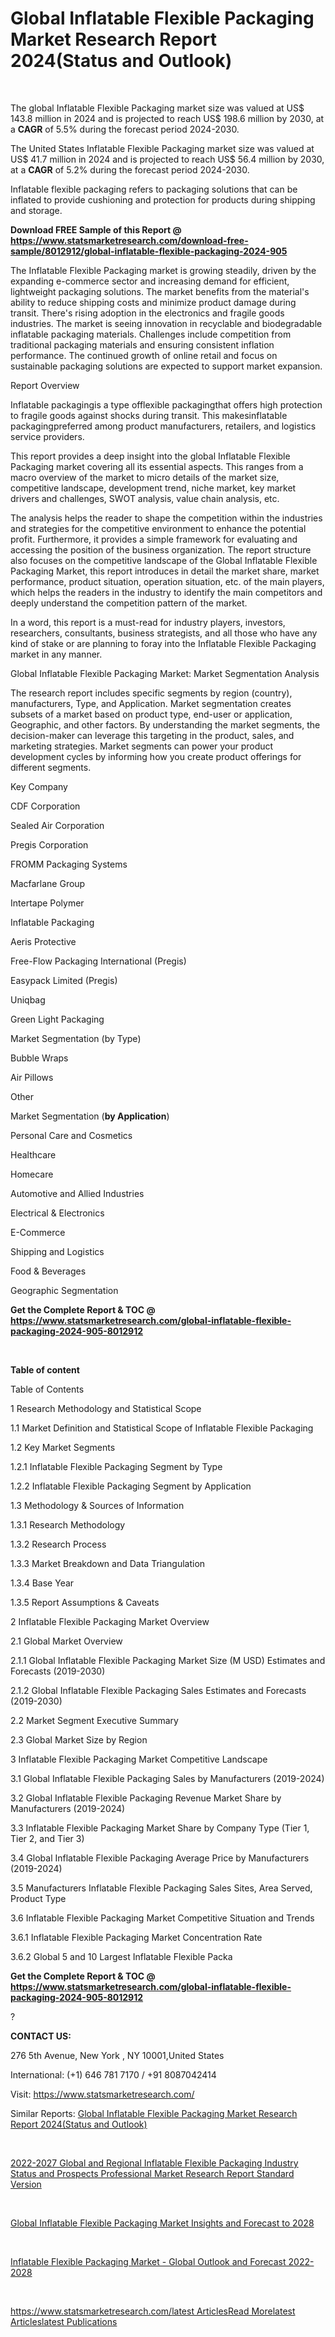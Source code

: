 <h1>Global Inflatable Flexible Packaging Market Research Report 2024(Status and Outlook)</h1><br/><p>The global Inflatable Flexible Packaging market size was valued at US$ 143.8 million in 2024 and is projected to reach US$ 198.6 million by 2030, at a <strong>CAGR</strong> of 5.5% during the forecast period 2024-2030.</p>
 
 
 
 <p>The United States Inflatable Flexible Packaging market size was valued at US$ 41.7 million in 2024 and is projected to reach US$ 56.4 million by 2030, at a <strong>CAGR</strong> of 5.2% during the forecast period 2024-2030.</p>
 
 
 
 <p>Inflatable flexible packaging refers to packaging solutions that can be inflated to provide cushioning and protection for products during shipping and storage.</p>
 
 
 
 <p><strong>Download FREE Sample of this Report @ <a href="https://www.statsmarketresearch.com/download-free-sample/8012912/global-inflatable-flexible-packaging-2024-905">https://www.statsmarketresearch.com/download-free-sample/8012912/global-inflatable-flexible-packaging-2024-905</a></strong></p>
 
 
 
 <p>The Inflatable Flexible Packaging market is growing steadily, driven by the expanding e-commerce sector and increasing demand for efficient, lightweight packaging solutions. The market benefits from the material&#39;s ability to reduce shipping costs and minimize product damage during transit. There&#39;s rising adoption in the electronics and fragile goods industries. The market is seeing innovation in recyclable and biodegradable inflatable packaging materials. Challenges include competition from traditional packaging materials and ensuring consistent inflation performance. The continued growth of online retail and focus on sustainable packaging solutions are expected to support market expansion.</p>
 
 
 
 <p>Report Overview</p>
 
 
 
 <p>Inflatable packagingis a type offlexible packagingthat offers high protection to fragile goods against shocks during transit. This makesinflatable packagingpreferred among product manufacturers, retailers, and logistics service providers.</p>
 
 
 
 <p>This report provides a deep insight into the global Inflatable Flexible Packaging market covering all its essential aspects. This ranges from a macro overview of the market to micro details of the market size, competitive landscape, development trend, niche market, key market drivers and challenges, SWOT analysis, value chain analysis, etc.</p>
 
 
 
 <p>The analysis helps the reader to shape the competition within the industries and strategies for the competitive environment to enhance the potential profit. Furthermore, it provides a simple framework for evaluating and accessing the position of the business organization. The report structure also focuses on the competitive landscape of the Global Inflatable Flexible Packaging Market, this report introduces in detail the market share, market performance, product situation, operation situation, etc. of the main players, which helps the readers in the industry to identify the main competitors and deeply understand the competition pattern of the market.</p>
 
 
 
 <p>In a word, this report is a must-read for industry players, investors, researchers, consultants, business strategists, and all those who have any kind of stake or are planning to foray into the Inflatable Flexible Packaging market in any manner.</p>
 
 
 
 <p>Global Inflatable Flexible Packaging Market: Market Segmentation Analysis</p>
 
 
 
 <p>The research report includes specific segments by region (country), manufacturers, Type, and Application. Market segmentation creates subsets of a market based on product type, end-user or application, Geographic, and other factors. By understanding the market segments, the decision-maker can leverage this targeting in the product, sales, and marketing strategies. Market segments can power your product development cycles by informing how you create product offerings for different segments.</p>
 
 
 
 <p>Key Company</p>
 
 
 
 <p>CDF Corporation</p>
 
 
 
 <p>Sealed Air Corporation</p>
 
 
 
 <p>Pregis Corporation</p>
 
 
 
 <p>FROMM Packaging Systems</p>
 
 
 
 <p>Macfarlane Group</p>
 
 
 
 <p>Intertape Polymer</p>
 
 
 
 <p>Inflatable Packaging</p>
 
 
 
 <p>Aeris Protective</p>
 
 
 
 <p>Free-Flow Packaging International (Pregis)</p>
 
 
 
 <p>Easypack Limited (Pregis)</p>
 
 
 
 <p>Uniqbag</p>
 
 
 
 <p>Green Light Packaging</p>
 
 
 
 <p>Market Segmentation (by Type)</p>
 
 
 
 <p>Bubble Wraps</p>
 
 
 
 <p>Air Pillows</p>
 
 
 
 <p>Other</p>
 
 
 
 <p>Market Segmentation (<strong>by Application</strong>)</p>
 
 
 
 <p>Personal Care and Cosmetics</p>
 
 
 
 <p>Healthcare</p>
 
 
 
 <p>Homecare</p>
 
 
 
 <p>Automotive and Allied Industries</p>
 
 
 
 <p>Electrical & Electronics</p>
 
 
 
 <p>E-Commerce</p>
 
 
 
 <p>Shipping and Logistics</p>
 
 
 
 <p>Food & Beverages</p>
 
 
 
 <p>Geographic Segmentation</p>
 
 
 
 <div><b>Get the Complete Report & TOC @ <a href="https://www.statsmarketresearch.com/global-inflatable-flexible-packaging-2024-905-8012912">https://www.statsmarketresearch.com/global-inflatable-flexible-packaging-2024-905-8012912</a></b></div>
 
 
 
 <p><br />
 
 <b>Table of content</b></p>
 
 
 
 <p>Table of Contents<br />
 
 1 Research Methodology and Statistical Scope<br />
 
 1.1 Market Definition and Statistical Scope of Inflatable Flexible Packaging<br />
 
 1.2 Key Market Segments<br />
 
 1.2.1 Inflatable Flexible Packaging Segment by Type<br />
 
 1.2.2 Inflatable Flexible Packaging Segment by Application<br />
 
 1.3 Methodology & Sources of Information<br />
 
 1.3.1 Research Methodology<br />
 
 1.3.2 Research Process<br />
 
 1.3.3 Market Breakdown and Data Triangulation<br />
 
 1.3.4 Base Year<br />
 
 1.3.5 Report Assumptions & Caveats<br />
 
 2 Inflatable Flexible Packaging Market Overview<br />
 
 2.1 Global Market Overview<br />
 
 2.1.1 Global Inflatable Flexible Packaging Market Size (M USD) Estimates and Forecasts (2019-2030)<br />
 
 2.1.2 Global Inflatable Flexible Packaging Sales Estimates and Forecasts (2019-2030)<br />
 
 2.2 Market Segment Executive Summary<br />
 
 2.3 Global Market Size by Region<br />
 
 3 Inflatable Flexible Packaging Market Competitive Landscape<br />
 
 3.1 Global Inflatable Flexible Packaging Sales by Manufacturers (2019-2024)<br />
 
 3.2 Global Inflatable Flexible Packaging Revenue Market Share by Manufacturers (2019-2024)<br />
 
 3.3 Inflatable Flexible Packaging Market Share by Company Type (Tier 1, Tier 2, and Tier 3)<br />
 
 3.4 Global Inflatable Flexible Packaging Average Price by Manufacturers (2019-2024)<br />
 
 3.5 Manufacturers Inflatable Flexible Packaging Sales Sites, Area Served, Product Type<br />
 
 3.6 Inflatable Flexible Packaging Market Competitive Situation and Trends<br />
 
 3.6.1 Inflatable Flexible Packaging Market Concentration Rate<br />
 
 3.6.2 Global 5 and 10 Largest Inflatable Flexible Packa</p>
 
 
 
 <div><b>Get the Complete Report & TOC @ <a href="https://www.statsmarketresearch.com/global-inflatable-flexible-packaging-2024-905-8012912">https://www.statsmarketresearch.com/global-inflatable-flexible-packaging-2024-905-8012912</a></b></div>
 
 
 
 <p>? </p>
 
 
 
 <p><b>CONTACT US:</b><br />
 
 276 5th Avenue, New York , NY 10001,United States<br />
 
 International: (+1) 646 781 7170 / +91 8087042414<br />
 
 Visit: <a href="https://www.statsmarketresearch.com/">https://www.statsmarketresearch.com/</a><br />
 
 Similar Reports: <a href="https://www.statsmarketresearch.com/global-inflatable-flexible-packaging-2024-905-8012912">Global Inflatable Flexible Packaging Market Research Report 2024(Status and Outlook)</a><br />
 
 <br />
 
 <a href="https://www.statsmarketresearch.com/global-inflatable-flexible-packaging-2024-905-8012912">2022-2027 Global and Regional Inflatable Flexible Packaging Industry Status and Prospects Professional Market Research Report Standard Version</a><br />
 
 <br />
 
 <a href="https://www.statsmarketresearch.com/global-inflatable-flexible-packaging-2024-905-8012912">Global Inflatable Flexible Packaging Market Insights and Forecast to 2028</a><br />
 
 <br />
 
 <a href="https://www.statsmarketresearch.com/global-inflatable-flexible-packaging-2024-905-8012912">Inflatable Flexible Packaging Market - Global Outlook and Forecast 2022-2028</a><br />
 
 <br />
 
 <a href="https://gyeongbokgung.com">https://www.statsmarketresearch.com/</a><a href="https://hallyeomaritime.com">latest Articles</a><a href="https://jingwansa.com">Read More</a><a href="https://nguoiviet.jp/">latest Articles</a><a href="https://www.intelmarketresearch.com/">latest Publications</a></p>